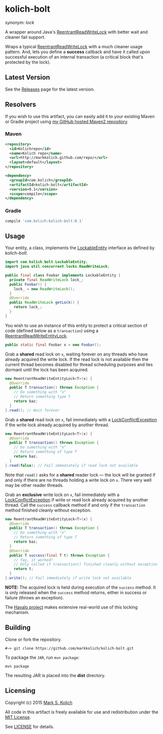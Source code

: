 # kolich-bolt

*synonym: lock*

A wrapper around Java's <a href="http://docs.oracle.com/javase/6/docs/api/java/util/concurrent/locks/ReentrantReadWriteLock.html">ReentrantReadWriteLock</a> with better wait and cleaner fail support.

Wraps a typical <a href="http://docs.oracle.com/javase/6/docs/api/java/util/concurrent/locks/ReentrantReadWriteLock.html">ReentrantReadWriteLock</a> with a much cleaner usage pattern.  And, lets you define a **success** callback and have it called upon successful execution of an internal transaction (a critical block that's protected by the lock).

## Latest Version

See the <a href="https://github.com/markkolich/kolich-bolt/releases">Releases</a> page for the latest version.

## Resolvers

If you wish to use this artifact, you can easily add it to your existing Maven or Gradle project using <a href="https://github.com/markkolich/markkolich.github.com#marks-maven2-repository">my GitHub hosted Maven2 repository</a>.

### Maven

```xml
<repository>
  <id>Kolichrepo</id>
  <name>Kolich repo</name>
  <url>http://markkolich.github.com/repo/</url>
  <layout>default</layout>
</repository>

<dependency>
  <groupId>com.kolich</groupId>
  <artifactId>kolich-bolt</artifactId>
  <version>0.1</version>
  <scope>compile</scope>
</dependency>
```

### Gradle

```groovy
compile 'com.kolich:kolich-bolt:0.1'
```

## Usage

Your entity, a class, implements the <a href="https://github.com/markkolich/kolich-bolt/blob/master/src/main/java/com/kolich/bolt/LockableEntity.java">LockableEntity</a> interface as defined by *kolich-bolt*.

```java
import com.kolich.bolt.LockableEntity;
import java.util.concurrent.locks.ReadWriteLock;

public final class Foobar implements LockableEntity {
  private final ReadWriteLock lock_;
  public Foobar() {
    lock_ = new ReadWriteLock();
  }
  @Override
  public ReadWriteLock getLock() {
    return lock_;
  }
}
```

You wish to use an instance of this entity to protect a critical section of code (defined below as a `transaction`) using a <a href="https://github.com/markkolich/kolich-bolt/blob/master/src/main/java/com/kolich/bolt/ReentrantReadWriteEntityLock.java">ReentrantReadWriteEntityLock</a>.

```java
public static final Foobar x = new Foobar();
```

Grab a **shared** read lock on `x`, waiting forever on any threads who have already acquired the write lock.  If the read lock is not available then the current thread becomes disabled for thread scheduling purposes and lies dormant until the lock has been acquired.

```java
new ReentrantReadWriteEntityLock<T>(x) {
  @Override
  public T transaction() throws Exception {
    // Do something with "x"
    // Return something type T
    return baz;
  }
}.read(); // Wait forever
```

Grab a **shared** read lock on `x`, fail immediately with a <a href="https://github.com/markkolich/kolich-bolt/blob/master/src/main/java/com/kolich/bolt/exceptions/LockConflictException.java">LockConflictException</a> if the write lock already acquired by another thread.

```java
new ReentrantReadWriteEntityLock<T>(x) {
  @Override
  public T transaction() throws Exception {
    // Do something with "x"
    // Return something of type T
    return baz;
  }
}.read(false); // Fail immediately if read lock not available
```

Note that `read()` asks for a **shared** reader lock &mdash; the lock will be granted if and only if there are no threads holding a write lock on `x`.  There very well may be other reader threads.

Grab an **exclusive** write lock on `x`, fail immediately with a <a href="https://github.com/markkolich/kolich-bolt/blob/master/src/main/java/com/kolich/bolt/exceptions/LockConflictException.java">LockConflictException</a> if write or read lock already acquired by another thread.  Call the `success` callback method if and only if the `transaction` method finished cleanly without exception.

```java
new ReentrantReadWriteEntityLock<T>(x) {
  @Override
  public T transaction() throws Exception {
    // Do something with "x"
    // Return something of type T
    return baz;
  }
  @Override
  public T success(final T t) throws Exception {
    // Yay, it worked!
    // Only called if transaction() finished cleanly without exception
    return t;
  }
}.write(); // Fail immediately if write lock not available
```

**NOTE:** The acquired lock is held during execution of the `success` method.  It is only released when the `success` method returns, either in success or failure (throws an exception).

The <a href="https://github.com/markkolich/havalo">Havalo project</a> makes extensive real-world use of this locking mechanism.

## Building

Clone or fork the repository.

    #~> git clone https://github.com/markkolich/kolich-bolt.git

To package the `JAR`, run `mvn package`:

    mvn package

The resulting JAR is placed into the **dist** directory.

## Licensing

Copyright (c) 2015 <a href="http://mark.koli.ch">Mark S. Kolich</a>

All code in this artifact is freely available for use and redistribution under the <a href="http://opensource.org/comment/991">MIT License</a>.

See <a href="https://github.com/markkolich/kolich-bolt/blob/master/LICENSE">LICENSE</a> for details.
